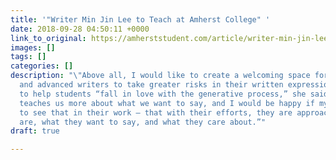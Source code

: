 ```yaml
---
title: '"Writer Min Jin Lee to Teach at Amherst College" '
date: 2018-09-28 04:50:11 +0000
link_to_original: https://amherststudent.com/article/writer-min-jin-lee-to-teach-at-college
images: []
tags: []
categories: []
description: "\"Above all, I would like to create a welcoming space for non-writers
  and advanced writers to take greater risks in their written expression.” She hopes
  to help students “fall in love with the generative process,” she said. “Each draft
  teaches us more about what we want to say, and I would be happy if my students learned
  to see that in their work — that with their efforts, they are approaching who they
  are, what they want to say, and what they care about.”"
draft: true

---
```

